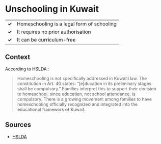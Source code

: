 # Unschooling in Kuwait
| | |
|-|-|
| __✓__ | Homeschooling is a legal form of schooling |
| __✓__ | It requires no prior authorisation |
| __✓__ | It can be curriculum-free |

## Context

According to HSLDA :

> Homeschooling is not specifically addressed in Kuwaiti law. The constitution in Art. 40 states: “[e]ducation in its preliminary stages shall be compulsory.” Families interpret this to support their decision to homeschool, since education, not school attendance, is compulsory. There is a growing movement among families to have homeschooling officially recognized and integrated into the educational framework of Kuwait.

## Sources

* [HSLDA](https://hslda.org/post/kuwait)
